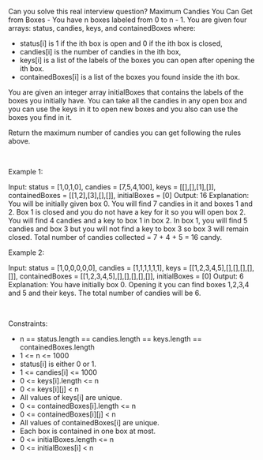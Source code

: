 Can you solve this real interview question? Maximum Candies You Can Get from Boxes - You have n boxes labeled from 0 to n - 1. You are given four arrays: status, candies, keys, and containedBoxes where:

 * status[i] is 1 if the ith box is open and 0 if the ith box is closed,
 * candies[i] is the number of candies in the ith box,
 * keys[i] is a list of the labels of the boxes you can open after opening the ith box.
 * containedBoxes[i] is a list of the boxes you found inside the ith box.

You are given an integer array initialBoxes that contains the labels of the boxes you initially have. You can take all the candies in any open box and you can use the keys in it to open new boxes and you also can use the boxes you find in it.

Return the maximum number of candies you can get following the rules above.

 

Example 1:


Input: status = [1,0,1,0], candies = [7,5,4,100], keys = [[],[],[1],[]], containedBoxes = [[1,2],[3],[],[]], initialBoxes = [0]
Output: 16
Explanation: You will be initially given box 0. You will find 7 candies in it and boxes 1 and 2.
Box 1 is closed and you do not have a key for it so you will open box 2. You will find 4 candies and a key to box 1 in box 2.
In box 1, you will find 5 candies and box 3 but you will not find a key to box 3 so box 3 will remain closed.
Total number of candies collected = 7 + 4 + 5 = 16 candy.


Example 2:


Input: status = [1,0,0,0,0,0], candies = [1,1,1,1,1,1], keys = [[1,2,3,4,5],[],[],[],[],[]], containedBoxes = [[1,2,3,4,5],[],[],[],[],[]], initialBoxes = [0]
Output: 6
Explanation: You have initially box 0. Opening it you can find boxes 1,2,3,4 and 5 and their keys.
The total number of candies will be 6.


 

Constraints:

 * n == status.length == candies.length == keys.length == containedBoxes.length
 * 1 <= n <= 1000
 * status[i] is either 0 or 1.
 * 1 <= candies[i] <= 1000
 * 0 <= keys[i].length <= n
 * 0 <= keys[i][j] < n
 * All values of keys[i] are unique.
 * 0 <= containedBoxes[i].length <= n
 * 0 <= containedBoxes[i][j] < n
 * All values of containedBoxes[i] are unique.
 * Each box is contained in one box at most.
 * 0 <= initialBoxes.length <= n
 * 0 <= initialBoxes[i] < n